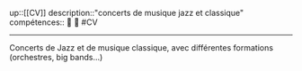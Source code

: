 up::[[CV]]
description::"concerts de musique jazz et classique"
compétences:: 🤝 🎵
#CV

---
Concerts de Jazz et de musique classique, avec différentes formations (orchestres, big bands...)

